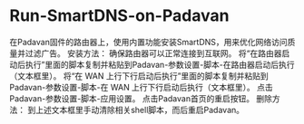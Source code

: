 # Run-SmartDNS-on-Padavan
在Padavan固件的路由器上，使用内置功能安装SmartDNS，用来优化网络访问质量并过滤广告。
安装方法：
确保路由器可以正常连接到互联网。
将“在路由器启动后执行”里面的脚本复制并粘贴到Padavan-参数设置-脚本-在路由器启动后执行（文本框里）。
将“在 WAN 上行下行启动后执行”里面的脚本复制并粘贴到Padavan-参数设置-脚本-在 WAN 上行下行启动后执行（文本框里）。
点击Padavan-参数设置-脚本-应用设置。
点击Padavan首页的重启按钮。
删除方法：
到上述文本框里手动清除相关shell脚本，而后重启Padavan。
